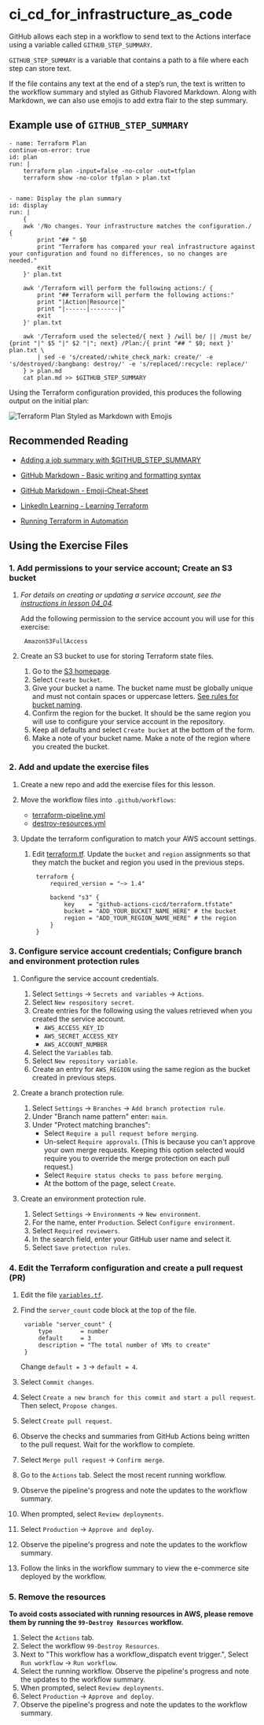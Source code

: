 # ci_cd_for_infrastructure_as_code
GitHub allows each step in a workflow to send text to the Actions interface using a variable called `GITHUB_STEP_SUMMARY`.

`GITHUB_STEP_SUMMARY` is a variable that contains a path to a file where each step can store text.

If the file contains any text at the end of a step’s run, the text is written to the workflow summary and styled as Github Flavored Markdown.  Along with Markdown, we can also use emojis to add extra flair to the step summary.

## Example use of `GITHUB_STEP_SUMMARY`
```
- name: Terraform Plan
continue-on-error: true
id: plan
run: |
    terraform plan -input=false -no-color -out=tfplan
    terraform show -no-color tfplan > plan.txt


- name: Display the plan summary
id: display
run: |
    {
    awk '/No changes. Your infrastructure matches the configuration./ {
        print "## " $0
        print "Terraform has compared your real infrastructure against your configuration and found no differences, so no changes are needed."
        exit
    }' plan.txt

    awk '/Terraform will perform the following actions:/ {
        print "## Terraform will perform the following actions:"
        print "|Action|Resource|"
        print "|------|--------|"
        exit
    }' plan.txt

    awk '/Terraform used the selected/{ next } /will be/ || /must be/ {print "|" $5 "|" $2 "|"; next} /Plan:/{ print "## " $0; next }' plan.txt \
        | sed -e 's/created/:white_check_mark: create/' -e 's/destroyed/:bangbang: destroy/' -e 's/replaced/:recycle: replace/'
    } > plan.md
    cat plan.md >> $GITHUB_STEP_SUMMARY
```

Using the Terraform configuration provided, this produces the following output on the initial plan:

![Terraform Plan Styled as Markdown with Emojis](./step-summary-example.png)

## Recommended Reading
- [Adding a job summary with $GITHUB_STEP_SUMMARY](https://docs.github.com/en/actions/using-workflows/workflow-commands-for-github-actions#adding-a-job-summary)

- [GitHub Markdown - Basic writing and formatting syntax](https://docs.github.com/en/get-started/writing-on-github/getting-started-with-writing-and-formatting-on-github/basic-writing-and-formatting-syntax)

- [GitHub Markdown - Emoji-Cheat-Sheet](https://github.com/ikatyang/emoji-cheat-sheet/blob/master/README.md)

- [LinkedIn Learning - Learning Terraform](https://www.linkedin.com/learning/learning-terraform-15575129/learn-terraform-for-your-cloud-infrastructure)

- [Running Terraform in Automation](https://developer.hashicorp.com/terraform/tutorials/automation/automate-terraform)

## Using the Exercise Files
### 1. Add permissions to your service account; Create an S3 bucket
1. _For details on creating or updating a service account, see the [instructions in lesson 04_04](../04_04_create_a_service_account/README.md)._

    Add the following permission to the service account you will use for this exercise:

        AmazonS3FullAccess

1. Create an S3 bucket to use for storing Terraform state files.

    1. Go to the [S3 homepage](s3.console.aws.amazon.com).
    1. Select `Create bucket`.
    1. Give your bucket a name.  The bucket name must be globally unique and must not contain spaces or uppercase letters. [See rules for bucket naming](https://docs.aws.amazon.com/AmazonS3/latest/userguide/bucketnamingrules.html).
    1. Confirm the region for the bucket.  It should be the same region you will use to configure your service account in the repository.
    1. Keep all defaults and select `Create bucket` at the bottom of the form.
    1. Make a note of your bucket name. Make a note of the region where you created the bucket.

### 2. Add and update the exercise files
1. Create a new repo and add the exercise files for this lesson.
1. Move the workflow files into `.github/workflows`:

    - [terraform-pipeline.yml](./terraform-pipeline.yml)
    - [destroy-resources.yml](./destroy-resources.yml)

1. Update the terraform configuration to match your AWS account settings.

    1. Edit [terraform.tf](./terraform.tf).  Update the `bucket` and `region` assignments so that they match the bucket and region you used in the previous steps.

            terraform {
                required_version = "~> 1.4"

                backend "s3" {
                    key    = "github-actions-cicd/terraform.tfstate"
                    bucket = "ADD_YOUR_BUCKET_NAME_HERE" # the bucket
                    region = "ADD_YOUR_REGION_NAME_HERE" # the region
                }
            }

### 3. Configure service account credentials; Configure branch and environment protection rules
1. Configure the service account credentials.

    1. Select `Settings` -> `Secrets and variables` -> `Actions`.
    1. Select `New respository secret`.
    1. Create entries for the following using the values retrieved when you created the service account.
        - `AWS_ACCESS_KEY_ID`
        - `AWS_SECRET_ACCESS_KEY`
        - `AWS_ACCOUNT_NUMBER`
    1. Select the `Variables` tab.
    1. Select `New repository variable`.
    1. Create an entry for `AWS_REGION` using the same region as the bucket created in previous steps.

1. Create a branch protection rule.

    1. Select `Settings` -> `Branches` -> `Add branch protection rule`.
    1. Under "Branch name pattern" enter: `main`.
    1. Under "Protect matching branches":
        - Select `Require a pull request before merging`.
        - Un-select `Require approvals`.  (This is because you can't approve your own merge requests.  Keeping this option selected would require you to override the merge protection on each pull request.)
        - Select `Require status checks to pass before merging`.
        - At the bottom of the page, select `Create`.

1. Create an environment protection rule.

    1. Select `Settings` -> `Environments` -> `New environment`.
    1. For the name, enter `Production`.  Select `Configure environment`.
    1. Select `Required reviewers`.
    1. In the search field, enter your GitHub user name and select it.
    1. Select `Save protection rules`.

### 4. Edit the Terraform configuration and create a pull request (PR)
1. Edit the file [`variables.tf`](./variables.tf).
1. Find the `server_count` code block at the top of the file.

        variable "server_count" {
            type        = number
            default     = 3
            description = "The total number of VMs to create"
        }

    Change `default = 3` -> `default = 4`.

1. Select `Commit changes`.
1. Select `Create a new branch for this commit and start a pull request`.  Then select, `Propose changes`.
1. Select `Create pull request`.
1. Observe the checks and summaries from  GitHub Actions being written to the pull request.  Wait for the workflow to complete.
1. Select `Merge pull request` -> `Confirm merge`.
1. Go to the `Actions` tab.  Select the most recent running workflow.
1. Observe the pipeline's progress and note the updates to the workflow summary.
1. When prompted, select `Review deployments`.
1. Select `Production` -> `Approve and deploy`.
1. Observe the pipeline's progress and note the updates to the workflow summary.
1. Follow the links in the workflow summary to view the e-commerce site deployed by the workflow.

### 5. Remove the resources
**To avoid costs associated with running resources in AWS, please remove them by running the `99-Destroy Resources` workflow.**

1. Select the `Actions` tab.
1. Select the workflow `99-Destroy Resources`.
1. Next to "This workflow has a workflow_dispatch event trigger.", Select `Run workflow` -> `Run workflow`.
1. Select the running workflow. Observe the pipeline's progress and note the updates to the workflow summary.
1. When prompted, select `Review deployments`.
1. Select `Production` -> `Approve and deploy`.
1. Observe the pipeline's progress and note the updates to the workflow summary.
